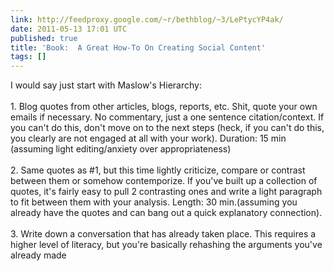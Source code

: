 ```yaml
---
link: http://feedproxy.google.com/~r/bethblog/~3/LePtycYP4ak/
date: 2011-05-13 17:01 UTC
published: true
title: 'Book:  A Great How-To On Creating Social Content'
tags: []
---
```


I would say just start with Maslow's Hierarchy:<br><br>1. Blog quotes from other articles, blogs, reports, etc. Shit, quote your own emails if necessary. No commentary, just a one sentence citation/context. If you can't do this, don't move on to the next steps (heck, if you can't do this, you clearly are not engaged at all with your work). Duration: 15 min (assuming light editing/anxiety over appropriateness)<br><br>2. Same quotes as #1, but this time lightly criticize, compare or contrast between them or somehow contemporize. If you've built up a collection of quotes, it's fairly easy to pull 2 contrasting ones and write a light paragraph to fit between them with your analysis. Length: 30 min.(assuming you already have the quotes and can bang out a quick explanatory connection). <br><br>3. Write down a conversation that has already taken place. This requires a higher level of literacy, but you're basically rehashing the arguments you've already made
